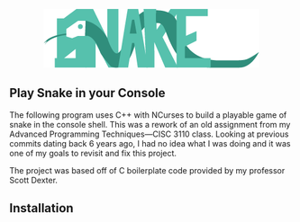 <p align="center">
<a href="https://github.com/InfiniZest/Project2.3110/blob/e62bd5d007ffd21e52c2cc91a25af91f62089752/Snake%20logo.png"><img alt="Snake" src="Snake logo.png" /></a>
</p>

## Play Snake in your Console
The following program uses C++ with NCurses to build a playable game of snake in the console shell. This was a rework of an old assignment from my Advanced Programming Techniques—CISC 3110 class.
Looking at previous commits dating back 6 years ago, I had no idea what I was doing and it was one of my goals to revisit and fix this project. 

The project was based off of C boilerplate code provided by my professor Scott Dexter.

## Installation
